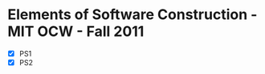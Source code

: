 Elements of Software Construction - MIT OCW - Fall 2011
========================================================

- [x] PS1
- [x] PS2
